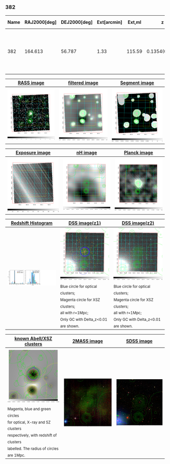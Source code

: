 <div STYLE="page-break-after: always;"></div>

### 382

|Name|RAJ2000[deg]|DEJ2000[deg] |Ext[arcmin]| Ext,ml | z | z_src| C|GC(XSZ,Delta_z<0.01)| GC(OPT,Delta_z<0.01)|GC| R_sig[arcmin] | R500[arcmin] | R500[Mpc]| CRsig[c/s] | CR500[c/s] |L500[1E44 erg/s]|F500[1E-12 erg/s/cm^2]| M500[1E14 Msun]|Tx[keV]|Cnt_sig|Beta|Rc[arcmin]|Comment|Alias|
|---|---|---|---|---|---|------|---|--------|---------|----------|---|---|---|---|---|---|---|---|---|---|---|---|---|---|
|382| 164.613| 56.787| 1.33| 115.59| 0.1354(0.005)| z1, z_xsz| B| F20, MCXC, PSZ2, SPI, Tar, XB| A, C, N, RM, W| A, C, F20, MCXC, N, PSZ2, SPI, Tar, W, XB| 24.700| 8.385| 1.207| 0.547(0.054)| 0.493(0.049)| 5.004(0.275)| 10.279(0.565)| 5.70(0.15)| 6.54(0.11)| 373.6| 0.530(-0.020+0.020)| 1.006(-0.319+0.253)| -| k081|

|[RASS image](../image/382/382_img.pdf)|[filtered image](../image/382/382_fil.pdf)|[Segment image](../image/382/382_seg.pdf)|
|-------------------|--------------------|-------------------|
| <img src="../image/382/382_img.png" width="300">  | <img src="../image/382/382_fil.png" width="300">   | <img src="../image/382/382_seg.png" width="300">  |

|[Exposure image](../image/382/382_mex.pdf)| [nH image](../image/382/382_nh.pdf)| [Planck image](../image/382/382_p.pdf)|
|-------------------|--------------------|-------------------|
|<img src="../image/382/382_mex.png" width="300">   | <img src="../image/382/382_nh.png" width="300">    | <img src="../image/382/382_p.png" width="300"> |

|[Redshift Histogram](../image/382/382_zg.pdf) | [DSS image(z1)](../image/382/382_dss_z1.pdf)      |  [DSS image(z2)](../image/382/382_dss_z2.pdf)    |
|-------------------|--------------------|-------------------|
|<img src="../image/382/382_zg.png" width="300"> |<img src="../image/382/382_dss_z1.png" width="300"> <sub><br>Blue circle for optical clusters; <br>Magenta circle for XSZ clusters; <br>all with r=1Mpc; <br>Only GC with Delta_z<0.01 are shown. </sub>| <img src="../image/382/382_dss_z2.png" width="300"><sub><br>Blue circle for optical clusters; <br>Magenta circle for XSZ clusters; <br>all with r=1Mpc; <br>Only GC with Delta_z<0.01 are shown. </sub> |

|[known Abell/XSZ clusters](../image/382/382_gc.pdf) | [2MASS image](../image/382/382_2mass.pdf)      |[SDSS image](../image/382/382_sdss.pdf)   |
|-------------------|-------------------|-------------------|
|<img src=../image/382/382_gc.png width="300"> <br><sub>Magenta, blue and green circles <br>for optical, X-ray and SZ clusters <br>respectively, with redshift of clusters <br>labelled. The radius of circles <br>are 1Mpc.</sub>|<img src="../image/382/382_2mass.png" width="300">  | <img src="../image/382/382_sdss.png" width="300">  |




